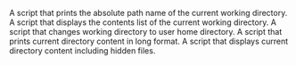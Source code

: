 A script that prints the absolute path name of the current working directory.
A script that displays the contents list of the current working directory.
A script that changes working directory to user home directory.
A script that prints current directory content in long format.
A script that displays current directory content including hidden files.
